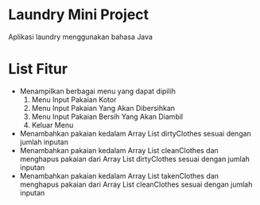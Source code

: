 # Laundry Mini Project
Aplikasi laundry menggunakan bahasa Java

# List Fitur
- Menampilkan berbagai menu yang dapat dipilih 
  1. Menu Input Pakaian Kotor
  2. Menu Input Pakaian Yang Akan Dibersihkan
  3. Menu Input Pakaian Bersih Yang Akan Diambil
  4. Keluar Menu
- Menambahkan pakaian kedalam Array List dirtyClothes sesuai dengan jumlah inputan
- Menambahkan pakaian kedalam Array List cleanClothes dan menghapus pakaian dari Array List dirtyClothes sesuai dengan jumlah inputan
- Menambahkan pakaian kedalam Array List takenClothes dan menghapus pakaian dari Array List cleanClothes sesuai dengan jumlah inputan

